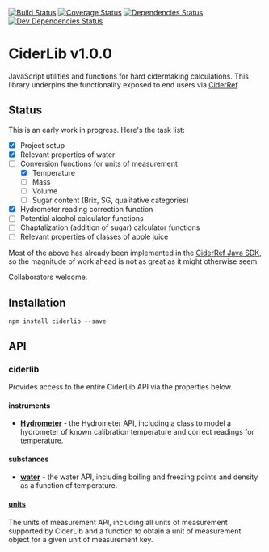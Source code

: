 [![Build Status](https://travis-ci.org/mvolk/ciderlib.svg?branch=master)](https://travis-ci.org/mvolk/ciderlib)
[![Coverage Status](https://coveralls.io/repos/mvolk/ciderlib/badge.svg?branch=master)](https://coveralls.io/r/mvolk/ciderlib?branch=master)
[![Dependencies Status](https://david-dm.org/mvolk/ciderlib.svg)](https://david-dm.org/mvolk/ciderlib)
[![Dev Dependencies Status](https://david-dm.org/mvolk/ciderlib/dev-status.svg)](https://david-dm.org/mvolk/ciderlib/?type=dev)

# CiderLib v1.0.0

JavaScript utilities and functions for hard cidermaking calculations. This library underpins the
functionality exposed to end users via [CiderRef](https://github.com/mvolk/ciderref).

## Status

This is an early work in progress. Here's the task list:

* [X] Project setup
* [X] Relevant properties of water
* [ ] Conversion functions for units of measurement
    * [X] Temperature
    * [ ] Mass
    * [ ] Volume
    * [ ] Sugar content (Brix, SG, qualitative categories)
* [X] Hydrometer reading correction function
* [ ] Potential alcohol calculator functions
* [ ] Chaptalization (addition of sugar) calculator functions
* [ ] Relevant properties of classes of apple juice

Most of the above has already been implemented in the
[CiderRef Java SDK](https://github.com/mvolk/cider-sdk-java), so the
magnitude of work ahead is not as great as it might otherwise seem.

Collaborators welcome.

## Installation

```Shell
npm install ciderlib --save
```

## API

### ciderlib

Provides access to the entire CiderLib API via the properties below.

#### instruments

* [**Hydrometer**](docs/hydrometer.md) - the Hydrometer API, including a class
  to model a hydrometer of known calibration temperature and correct readings
  for temperature.

#### substances

* [**water**](docs/water.md) - the water API, including boiling and freezing points
  and density as a function of temperature.

#### [units](docs/units.md)

The units of measurement API, including all units of measurement supported by
CiderLib and a function to obtain a unit of measurement object for a given
unit of measurement key.
